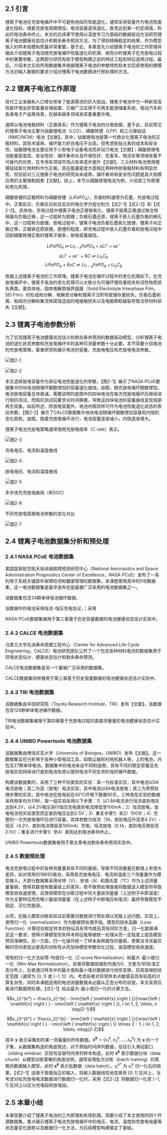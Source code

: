 ## 2.1 引言

锂离子电池在充放电循环中不可避免地经历性能退化，通常采用容量作为电池性能退化指标，随着充放电周期增加，电池容量逐渐退化，直至达到某一约定阈值，称此时电池寿命终止。本文的后续章节使用以深度学习为基础的数据驱动方法研究锂离子电池健康状态估计和剩余寿命预测方法，为了得到精确稳定的结果，作为模型输入的样本规模和质量非常重要。基于此，本章首先介绍锂离子电池的工作原理并据此介绍锂离子电池随充放电循环性能退化的机理，继而分析锂离子在充放电过程中的重要参数，这两部分研究有助于模型构建之前的特征工程和特征选择过程。最后，介绍本文实验所用数据集并根据锂离子电池的参数特性和本文后续使用的建模方法对输入数据的要求介绍对锂离子电池数据进行预处理的方法。

## 2.2 锂离子电池工作原理

现代工业发展和人口增长带来了能源需求的巨大挑战，锂离子电池作为一种新型高性能环境友好型能量存储装置，已被广泛应用于可再生能源储备系统、电动汽车和各类电子产品等场景，在越来越多领域发挥着重要作用。

通常以电池电极材料（正极体系）作为锂离子电池的分类依据，基于此，目前常见的锂离子电池主要为钴酸锂电池（LCO）、磷酸铁锂（LFP）和三元镍钴锰（NMC/NCM）电池【文献】。其中，钴酸锂电池是第一代商业化锂离子电池的正极材料，其技术成熟、循环能力好且电压平台高，但考虑到钴元素的成本和安全性，钴酸锂电池主要应用于小型电子设备电池而非动力电池【文献】；磷酸铁锂电池能量密度高、安全性好、循环寿命长且环保性好，在客车、物流车等领域有着不可替代的优势，在专用车领域市场占有率逐步提升【文献】。三元材料电池使用锂镍钴锰氧化物材料作为正极，其在能量密度方面相比两种传统电极材料有明显优势，但目前对三元锂离子电池的研究尚未成熟，循环寿命和安全性问题是其大规模应用的主要限制因素【文献】。综上，本节以磷酸铁锂电池为例，介绍其工作原理和老化机理。

磷酸铁锂的正极材料为磷酸铁锂（$LiFePO_{4}$），负极材料通常为石墨，充放电过程中，正极反应、负极反应和总反应的电化学方程分别为【式2-1】【式2-2】和【式2-3】。具体地，充电过程中锂离子电池正极铁氧化，锂离子脱离正极通过聚合物隔膜向负极迁移，这一过程称为脱锂；负极石墨还原，锂离子嵌入石墨负极的微孔中，这一过程称为嵌锂。放电过程中，锂离子电池负极石墨氧化脱锂，锂离子向正极迁移，正极铁还原嵌锂。嵌锂的程度，即充电过程中嵌入石墨负极和放电过程中回到磷酸铁锂正极的锂离子越多，放电容量越高。

$$LiFePO_{4} \rightleftharpoons Li_{1-x}FePO_{4} + xLi^{+} + xe^{-} \tag{2-1}$$
$$xLi^{+} + xe^{-} + 6C \rightleftharpoons Li_{x}C_{6} \tag{2-2}$$
$$LiFePO_{4} + 6xC \rightleftharpoons Li_{1-x}FePO_{4} + Li_{x}C_{6} \tag{2-3}$$

依据上述锂离子电池的工作原理，锂离子电池在循环过程中的老化机理如下。在充放电循环中，锂离子电池的老化机理可以大致分为可循环锂存量损失和活性物质损失两类。更具体地，固体电解质相界面膜（Solid Electrolyte Interphase Film，SEI Film）的形成和分解、电解质分解和锂离子沉积导致锂存量损失。负极石墨剥离、粘结剂分解和集流体腐蚀造成的电接触损失以及电极颗粒破裂导致活性材料损失【文献】。

## 2.3 锂离子电池参数分析

为了实现锂离子电池健康状态估计和剩余寿命预测的数据驱动模型，分析锂离子电池的退化状态参数和充放电循环中的各种可测量参数十分必要。本节简要介绍电池的充放电策略，着重研究和展示电池的容量、充放电电压和充放电电流参数。

![图2-1](../assets/thesis_figures/chapter_2/calce_CS2_35_capacity_and_resistance.jpg)

![图2-2](../assets/thesis_figures/chapter_2/calce_CS2_35_capacity.jpg)

本文选择放电容量作为表征电池性能退化的参数，【图2-1】展示了NASA PCoE数据集中四块电池随循环圈数增加的容量退化曲线。由图，随充放电循环圈数增加，电池放电容量总体衰减。需要说明的是图中的四块电池在每次充放电循环后继续进行阻抗测试，而阻抗测试前要求长时间静置，导致这四块电池的容量曲线呈现局部再生现象。如前所述，除放电容量外，电池内阻同样可作为电池性能退化状态的表征参数，【图2-2】展示了CALCE数据集中地块电池随循环圈数增加容量和内阻的变化趋势。由图，随着充放电循环进行，电池容量逐渐减小，内阻逐渐增大。

锂离子电池充放电策略通常使用充放电倍率（C rate）表示。

![图2-3]()

充电电压、电流和温度曲线

![图2-4]()

放电电压、电流和温度曲线

![图2-5]()

多步快充充放电曲线（和SOC）

![图2-6]()

不同充放电周期电池参数的变化对比

![图2-7]()

## 2.4 锂离子电池数据集分析和预处理

### 2.4.1 NASA PCoE 电池数据集

美国国家航空航天局卓越故障预测研究中心（National Aeronautics and Space Administration Prognostics Center of Excellence，NASA PCoE）发布了一系列用于系统关键部件故障检测和健康管理的数据集，本课题使用其中的5号数据集，这一电池数据集是最早发布也是最被广泛采用的电池数据集之一。

该数据集包含34颗单体电池循环数据，


该数据中的电池采用恒流-恒压充电协议，；采用


NASA PCoE数据集被用于第三章基于历史容量数据的电池健康状态估计实验中。

### 2.4.2 CALCE 电池数据集

马里兰大学先进寿命周期工程中心（Center for Advanced Life Cycle Engineering，CALCE）电池研究团队公开了一个包含各种材料电池的数据集用于荷电状态估计、健康状态估计和剩余寿命预测。


CALCE电池数据集是另一个最被广泛采用的数据集。

CALCE数据集同样被用于第三章基于历史容量数据的电池健康状态估计实验中。

### 2.4.3 TRI 电池数据集

该数据集由丰田研究院（Toyota Research Institute，TRI）发布【文献】。该数据包含124颗单体电池循环数据。




TRI电池数据集被用于第四章基于充放电过程的直接测量量的电池健康状态估计实验中。

### 2.4.4 UNIBO Powertools 电池数据集

该数据集由博洛尼亚大学（University of Bologna，UNIBO）发布【文献】。这一数据集旨在分析用于各种小型电动工具，如吸尘器和扫地机器人等，上的电池，共包含27颗单体电池。数据集中的电池来自不同制造商，具有不同的额定容量且充放电实验持续进行直到电池失效以提供电池不同生命阶段的循环数据。

构建该数据集时，采用了三种不同类型的实验：其一为标准实验，其中电池以5A电流放电；其二为高（放电）电流实验，其中电池以8A电流放电；其三为带预处理步骤的实验，其中电池在放电前在45℃环境下静置90天。三种类型实验的数据采样频率均为10秒，每一组实验采用以下步骤：1）以1.8A电流进行恒流直到电压达到4.2V，以4.2V电压进行恒压充电直到电流降低至100mA；2）恒流放电，放电电流视实验类型而定直到电压达到2.5V；3）重复步骤1）和2）100次；4）完整的一次充放电循环后进行容量，具体参数为恒流（1A，直到电压升高至4.2V）-恒压（4.2V，直到电流降低至100mA）充电，恒流放电（0.1A，直到电压降低至2.5V）；重复进行步骤1）至4）直到达到电池寿命终止。

UNIBO Powertools数据集被用于第五章电池剩余寿命预测实验中。

### 2.4.5 数据预处理

电池充放电过程中的各种测量量具有不同的量纲，导致不同测量量在数值上有很大差异。如对常用的18650电池，采用其充放电电压、电流和温度三个测量量作为模型输入，大部分数据集采用伏特（V）、安培（A）和摄氏度（℃）作为上述测量量量纲，使得其数值有数量级上的差异。若不做预处理直接将数据送入模型将导致模型收敛速度慢，且使得模型在训练过程中将大量级测量量（上述例子中即温度）作为主要特征而忽略小量级测量量（在上述例子中即电压和电流）最终导致模型不稳定、泛化性能弱。

从而，在输入模型训练和验证前需要对数据进行预处理以克服上述问题。实现上，使用归一化（normalization）作为数据预处理手段。模型的损失函数（Loss Function）计算往往假定样本的特征具有零均值且具有同阶方差，归一化能够满足这一要求，使得计算模型损失样本特征能够被统一处理从而一定程度上提高模型预测准确性。另一方面，归一化操作统一了样本各种属性的量纲，使算法寻求最优解的空间表现出更高的对称性从而加快模型参数优化过程，提高模型收敛速度。

常用的归一化方法如零-均值归一化（Z-score Normalization）和最大-最小值归一化（Min-Max Normalization）。前者将数据放缩到均值为0、方差为1的标准正态分布上，后者通过样本中的最大值和最小值对数据进行线性变换、将其放缩到给定范围（通常为 $[0, 1]$ 或 $[-1, 1]$）内。考虑前者对异常样本点敏感且具有较高的计算复杂性，同时本课题适用的电池测量数据未必服从正态分布的前提，本文采用后者进行数据预处理。【式2-1】给出最大-最小值归一化的计算方法。

$$x_{i}^{k*} = \frac{x_{i}^{k} - \min{\left ( \mathbf{x}  \right ) }}{\max{\left ( \mathbf{x}  \right ) } - \min{\left ( \mathbf{x}  \right ) }}, i \in 1, 2, \ldots, n \tag{2-1}$$

$$x_{i}^{k*} = \frac{x_{i}^{k} - \min{\left ( \mathbf{x}  \right ) }}{\max{\left ( \mathbf{x}  \right ) } - \min{\left ( \mathbf{x}  \right ) }} \times 2 - 1, i \in 1, 2, \ldots, n\tag{2-2}$$

其中 $\mathbf{x}$ 表示采集到的某一测量量的所有数据。$\mathbf{x^{k}} = \left \{ x_{1}^{k}, x_{2}^{k}, \ldots , x_{n}^{k} \right \}$ 为 $\mathbf{x}$ 的一个子集，从数据集构造的角度叙述，对于原始时间序列数据，往往引入滑动窗口（sliding window）实现有监督时间序列样本构造，此时 $\mathbf{x^{k}}$ 表示数据分块（data chunk）从模型训练策略的角度说明，通常采用批次训练（batch training）的策略将数据输入模型，此时 $\mathbf{x^{k}}$ 表示批数据（data batch）。$x_{i}^{k*}$ 为 $x_{i}^{k}$ 归一化后的结果。【式2-1】适用于取值恒正的输入，将输入数据线性地变换至 $[0, 1]$ 区间上，当考虑对如充放电电流数据进行数据归一化时，采用【式2-2】将数据归一化至 $[-1, 1]$ 区间上以区分充电段和放电段。


## 2.5 本章小结

本章简要介绍了锂离子电池的工作原理和失效机理，简要介绍了本文使用的四个开源数据集，重点展示锂离子电池充放电循环中的电压、电流、温度和充放电电量等状态量变化趋势以及数据归一化方法，为后续模型构建奠定了基础。